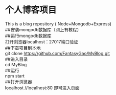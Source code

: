 # 个人博客项目<br>
This is a blog repository ( Node+Mongodb+Express)<br>
 ##安装mongodb数据库（网上有教程）<br>
 ##运行mongodb数据库<br>
 打开浏览器localhost：27017端口验证<br>
 ##下载项目到本地<br>
 git clone  https://github.com/FantasyGao/MyBlog.git<br>
 ##进入目录<br>
 cd MyBlog<br>
 ##运行<br>
 npm start<br>
 ##打开浏览器<br>
 localhost //localhost:80  即可进入页面<br>
